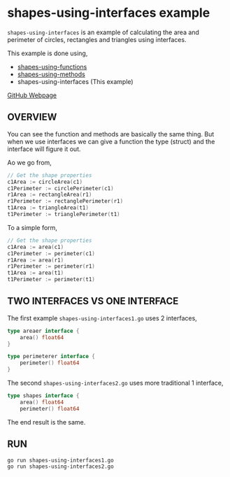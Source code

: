 # shapes-using-interfaces example

`shapes-using-interfaces` is an example of
calculating the area and perimeter of
circles, rectangles and triangles using interfaces.

This example is done using,

* [shapes-using-functions](https://github.com/JeffDeCola/my-go-examples/tree/master/basic-syntax/functions/shapes-using-functions)
* [shapes-using-methods](https://github.com/JeffDeCola/my-go-examples/tree/master/basic-syntax/methods/shapes-using-methods)
* shapes-using-interfaces  (This example)

[GitHub Webpage](https://jeffdecola.github.io/my-go-examples/)

## OVERVIEW

You can see the function and methods are basically the same thing.  But when
we use interfaces we can give a function the type (struct) and the interface
will figure it out.

Ao we go from,

```go
// Get the shape properties
c1Area := circleArea(c1)
c1Perimeter := circlePerimeter(c1)
r1Area := rectangleArea(r1)
r1Perimeter := rectanglePerimeter(r1)
t1Area := triangleArea(t1)
t1Perimeter := trianglePerimeter(t1)
```

To a simple form,

```go
// Get the shape properties
c1Area := area(c1)
c1Perimeter := perimeter(c1)
r1Area := area(r1)
r1Perimeter := perimeter(r1)
t1Area := area(t1)
t1Perimeter := perimeter(t1)
```

## TWO INTERFACES VS ONE INTERFACE

The first example `shapes-using-interfaces1.go` uses 2 interfaces,

```go
type areaer interface {
    area() float64
}

type perimeterer interface {
    perimeter() float64
}
```

The second `shapes-using-interfaces2.go` uses more traditional 1 interface,

```go
type shapes interface {
    area() float64
    perimeter() float64
```

The end result is the same.

## RUN

```bash
go run shapes-using-interfaces1.go
go run shapes-using-interfaces2.go
```
